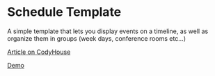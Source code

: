 Schedule Template
=========

A simple template that lets you display events on a timeline, as well as organize them in groups (week days, conference rooms etc…)

[Article on CodyHouse](https://codyhouse.co/gem/schedule-template/)

[Demo](https://codyhouse.co/demo/schedule-template/index.html)
